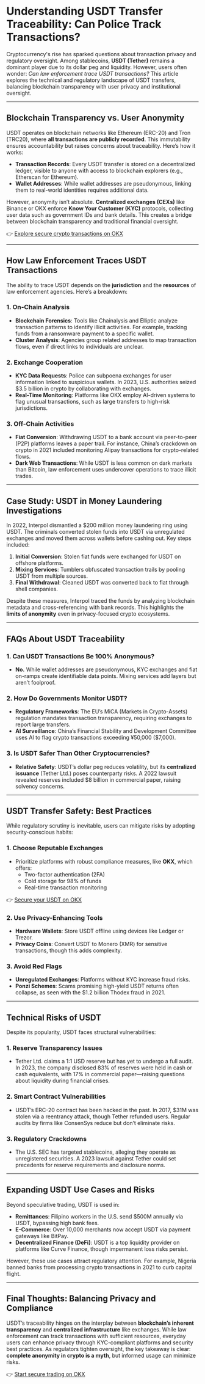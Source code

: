 # Understanding USDT Transfer Traceability: Can Police Track Transactions?

Cryptocurrency's rise has sparked questions about transaction privacy and regulatory oversight. Among stablecoins, **USDT (Tether)** remains a dominant player due to its dollar peg and liquidity. However, users often wonder: *Can law enforcement trace USDT transactions?* This article explores the technical and regulatory landscape of USDT transfers, balancing blockchain transparency with user privacy and institutional oversight.

---

## Blockchain Transparency vs. User Anonymity

USDT operates on blockchain networks like Ethereum (ERC-20) and Tron (TRC20), where **all transactions are publicly recorded**. This immutability ensures accountability but raises concerns about traceability. Here’s how it works:

- **Transaction Records**: Every USDT transfer is stored on a decentralized ledger, visible to anyone with access to blockchain explorers (e.g., Etherscan for Ethereum).  
- **Wallet Addresses**: While wallet addresses are pseudonymous, linking them to real-world identities requires additional data.  

However, anonymity isn’t absolute. **Centralized exchanges (CEXs)** like Binance or OKX enforce **Know Your Customer (KYC)** protocols, collecting user data such as government IDs and bank details. This creates a bridge between blockchain transparency and traditional financial oversight.

👉 [Explore secure crypto transactions on OKX](https://bit.ly/okx-bonus)

---

## How Law Enforcement Traces USDT Transactions

The ability to trace USDT depends on the **jurisdiction** and the **resources** of law enforcement agencies. Here’s a breakdown:

### 1. **On-Chain Analysis**
   - **Blockchain Forensics**: Tools like Chainalysis and Elliptic analyze transaction patterns to identify illicit activities. For example, tracking funds from a ransomware payment to a specific wallet.  
   - **Cluster Analysis**: Agencies group related addresses to map transaction flows, even if direct links to individuals are unclear.

### 2. **Exchange Cooperation**
   - **KYC Data Requests**: Police can subpoena exchanges for user information linked to suspicious wallets. In 2023, U.S. authorities seized $3.5 billion in crypto by collaborating with exchanges.  
   - **Real-Time Monitoring**: Platforms like OKX employ AI-driven systems to flag unusual transactions, such as large transfers to high-risk jurisdictions.

### 3. **Off-Chain Activities**
   - **Fiat Conversion**: Withdrawing USDT to a bank account via peer-to-peer (P2P) platforms leaves a paper trail. For instance, China’s crackdown on crypto in 2021 included monitoring Alipay transactions for crypto-related flows.  
   - **Dark Web Transactions**: While USDT is less common on dark markets than Bitcoin, law enforcement uses undercover operations to trace illicit trades.

---

## Case Study: USDT in Money Laundering Investigations

In 2022, Interpol dismantled a $200 million money laundering ring using USDT. The criminals converted stolen funds into USDT via unregulated exchanges and moved them across wallets before cashing out. Key steps included:

1. **Initial Conversion**: Stolen fiat funds were exchanged for USDT on offshore platforms.  
2. **Mixing Services**: Tumblers obfuscated transaction trails by pooling USDT from multiple sources.  
3. **Final Withdrawal**: Cleaned USDT was converted back to fiat through shell companies.  

Despite these measures, Interpol traced the funds by analyzing blockchain metadata and cross-referencing with bank records. This highlights the **limits of anonymity** even in privacy-focused crypto ecosystems.

---

## FAQs About USDT Traceability

### 1. **Can USDT Transactions Be 100% Anonymous?**
   - **No.** While wallet addresses are pseudonymous, KYC exchanges and fiat on-ramps create identifiable data points. Mixing services add layers but aren’t foolproof.

### 2. **How Do Governments Monitor USDT?**
   - **Regulatory Frameworks**: The EU’s MiCA (Markets in Crypto-Assets) regulation mandates transaction transparency, requiring exchanges to report large transfers.  
   - **AI Surveillance**: China’s Financial Stability and Development Committee uses AI to flag crypto transactions exceeding ¥50,000 ($7,000).

### 3. **Is USDT Safer Than Other Cryptocurrencies?**
   - **Relative Safety**: USDT’s dollar peg reduces volatility, but its **centralized issuance** (Tether Ltd.) poses counterparty risks. A 2022 lawsuit revealed reserves included $8 billion in commercial paper, raising solvency concerns.

---

## USDT Transfer Safety: Best Practices

While regulatory scrutiny is inevitable, users can mitigate risks by adopting security-conscious habits:

### 1. **Choose Reputable Exchanges**
   - Prioritize platforms with robust compliance measures, like **OKX**, which offers:
     - Two-factor authentication (2FA)
     - Cold storage for 98% of funds
     - Real-time transaction monitoring

👉 [Secure your USDT on OKX](https://bit.ly/okx-bonus)

### 2. **Use Privacy-Enhancing Tools**
   - **Hardware Wallets**: Store USDT offline using devices like Ledger or Trezor.  
   - **Privacy Coins**: Convert USDT to Monero (XMR) for sensitive transactions, though this adds complexity.

### 3. **Avoid Red Flags**
   - **Unregulated Exchanges**: Platforms without KYC increase fraud risks.  
   - **Ponzi Schemes**: Scams promising high-yield USDT returns often collapse, as seen with the $1.2 billion Thodex fraud in 2021.

---

## Technical Risks of USDT

Despite its popularity, USDT faces structural vulnerabilities:

### 1. **Reserve Transparency Issues**
   - Tether Ltd. claims a 1:1 USD reserve but has yet to undergo a full audit. In 2023, the company disclosed 83% of reserves were held in cash or cash equivalents, with 17% in commercial paper—raising questions about liquidity during financial crises.

### 2. **Smart Contract Vulnerabilities**
   - USDT’s ERC-20 contract has been hacked in the past. In 2017, $31M was stolen via a reentrancy attack, though Tether refunded users. Regular audits by firms like ConsenSys reduce but don’t eliminate risks.

### 3. **Regulatory Crackdowns**
   - The U.S. SEC has targeted stablecoins, alleging they operate as unregistered securities. A 2023 lawsuit against Tether could set precedents for reserve requirements and disclosure norms.

---

## Expanding USDT Use Cases and Risks

Beyond speculative trading, USDT is used in:

- **Remittances**: Filipino workers in the U.S. send $500M annually via USDT, bypassing high bank fees.  
- **E-Commerce**: Over 10,000 merchants now accept USDT via payment gateways like BitPay.  
- **Decentralized Finance (DeFi)**: USDT is a top liquidity provider on platforms like Curve Finance, though impermanent loss risks persist.

However, these use cases attract regulatory attention. For example, Nigeria banned banks from processing crypto transactions in 2021 to curb capital flight.

---

## Final Thoughts: Balancing Privacy and Compliance

USDT’s traceability hinges on the interplay between **blockchain’s inherent transparency** and **centralized infrastructure** like exchanges. While law enforcement can track transactions with sufficient resources, everyday users can enhance privacy through KYC-compliant platforms and security best practices. As regulators tighten oversight, the key takeaway is clear: **complete anonymity in crypto is a myth**, but informed usage can minimize risks.

👉 [Start secure trading on OKX](https://bit.ly/okx-bonus)